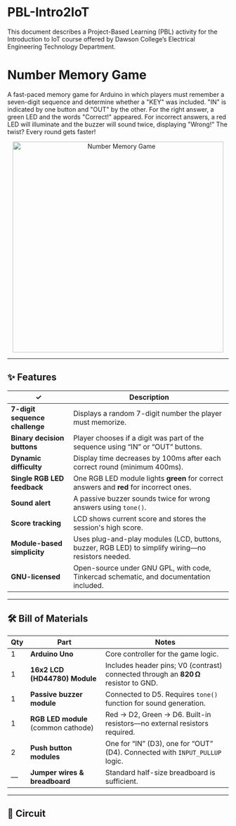 # PBL-Intro2IoT
This document describes a Project-Based Learning (PBL) activity for the Introduction to IoT course offered by Dawson College’s Electrical Engineering Technology Department.

# Number Memory Game

A fast-paced memory game for Arduino in which players must remember a seven-digit sequence and determine whether a "KEY" was included. "IN" is indicated by one button and "OUT" by the other.  For the right answer, a green LED and the words "Correct!" appeared.  For incorrect answers, a red LED will illuminate and the buzzer will sound twice, displaying "Wrong!"  The twist?  Every round gets faster!

<p align="center">
  <img src_NumberMemoryGame_FinalVersion="docs/Circuit Diagram.png" width="480" alt="Number Memory Game">
</p>




---

## ✨ Features 

| ✓ | Description |
|---|-------------|
| **7-digit sequence challenge** | Displays a random 7-digit number the player must memorize. |
| **Binary decision buttons** | Player chooses if a digit was part of the sequence using “IN” or “OUT” buttons. |
| **Dynamic difficulty** | Display time decreases by 100ms after each correct round (minimum 400ms). |
| **Single RGB LED feedback** | One RGB LED module lights **green** for correct answers and **red** for incorrect ones. |
| **Sound alert** | A passive buzzer sounds twice for wrong answers using `tone()`. |
| **Score tracking** | LCD shows current score and stores the session's high score. |
| **Module-based simplicity** | Uses plug-and-play modules (LCD, buttons, buzzer, RGB LED) to simplify wiring—no resistors needed. |
| **GNU-licensed** | Open-source under GNU GPL, with code, Tinkercad schematic, and documentation included. |

---

## 🛠 Bill of Materials 

| Qty | Part | Notes |
|-----|------|-------|
| 1 | **Arduino Uno** | Core controller for the game logic. |
| 1 | **16x2 LCD (HD44780) Module** | Includes header pins; V0 (contrast) connected through an **820 Ω** resistor to GND. |
| 1 | **Passive buzzer module** | Connected to D5. Requires `tone()` function for sound generation. |
| 1 | **RGB LED module** (common cathode) | Red → D2, Green → D6. Built-in resistors—no external resistors required. |
| 2 | **Push button modules** | One for “IN” (D3), one for “OUT” (D4). Connected with `INPUT_PULLUP` logic. |
| — | **Jumper wires & breadboard** | Standard half-size breadboard is sufficient. |

---

## 🔌 Circuit
